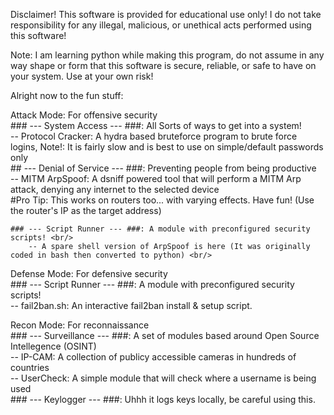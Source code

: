 Disclaimer! This software is provided for educational use only! I do not take responsibility for any illegal, malicious, or unethical acts performed using this software!

Note: I am learning python while making this program, do not assume in any way shape or form that this software is secure, reliable, or safe to have on your system. Use at your own risk!



Alright now to the fun stuff:

Attack Mode: For offensive security <br/>
    ### --- System Access --- ###: All Sorts of ways to get into a system! <br/>
        -- Protocol Cracker: A hydra based bruteforce program to brute force logins, Note!: It is fairly slow and is best to use on simple/default passwords only <br/>
    ## --- Denial of Service --- ###: Preventing people from being productive <br/>
        -- MITM ArpSpoof: A dsniff powered tool that will perform a MITM Arp attack, denying any internet to the selected device  <br/>
            #Pro Tip: This works on routers too...  with varying effects. Have fun! (Use the router's IP as the target address) <br/>

    ### --- Script Runner --- ###: A module with preconfigured security scripts! <br/>
        -- A spare shell version of ArpSpoof is here (It was originally coded in bash then converted to python) <br/>

Defense Mode: For defensive security <br/>
    ### --- Script Runner --- ###: A module with preconfigured security scripts! <br/>
        -- fail2ban.sh: An interactive fail2ban install & setup script.  <br/>

Recon Mode: For reconnaissance <br/>
    ### --- Surveillance --- ###: A set of modules based around Open Source Intellegence (OSINT) <br/>
        -- IP-CAM: A collection of publicy accessible cameras in hundreds of countries <br/>
        -- UserCheck: A simple module that will check where a username is being used <br/>
    ### --- Keylogger --- ###: Uhhh it logs keys locally, be careful using this. <br/>